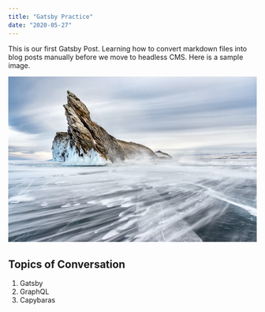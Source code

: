 ```yaml
---
title: "Gatsby Practice"
date: "2020-05-27"
---
```


This is our first Gatsby Post. Learning how to convert markdown files into blog posts manually before we move to headless CMS. 
Here is a sample image.

![frozen lake](./samplePhotoFrozenLake_sml.jpg)

## Topics of Conversation

1. Gatsby
2. GraphQL
3. Capybaras